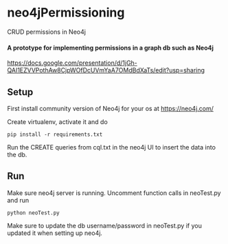 # neo4jPermissioning
CRUD permissions in Neo4j

#### A prototype for implementing permissions in a graph db such as Neo4j
https://docs.google.com/presentation/d/1jGh-QAI1EZVVPothAw8CjpWOfDcUVmYaA7OMdBdXaTs/edit?usp=sharing

Setup
-------

First install community version of Neo4j for your os at https://neo4j.com/ 

Create virtualenv, activate it and do

	pip install -r requirements.txt
	
Run the CREATE queries from cql.txt in the neo4j UI to insert the data into the db.
	
Run
-------

Make sure neo4j server is running. Uncomment function calls in neoTest.py and run

	python neoTest.py
	
Make sure to update the db username/password in neoTest.py if you updated it when setting up neo4j.
